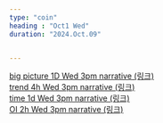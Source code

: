 ```yaml
---
type: "coin"
heading : "Oct1 Wed"
duration: "2024.Oct.09"


---
```

 


[big picture 1D Wed 3pm narrative (링크)](/todo/images/big-2024-10-09-3PM.png)  
[trend 4h Wed 3pm narrative (링크)](/todo/images/trend-2024-10-09-3PM.png)  
[time 1d Wed 3pm narrative (링크)](/todo/images/time-2024-10-09-3PM.png)  
[OI 2h Wed 3pm narrative (링크)](/todo/images/OI-2024-10-09-3PM.png)    



